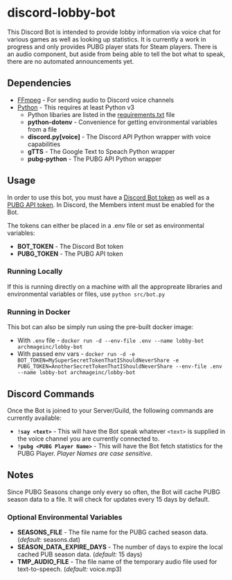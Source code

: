 # discord-lobby-bot

This Discord Bot is intended to provide lobby information via voice chat for various games as well as looking up statistics.
It is currently a work in progress and only provides PUBG player stats for Steam players.
There is an audio component, but aside from being able to tell the bot what to speak, there are no automated announcements yet.

## Dependencies

* [FFmpeg](https://www.ffmpeg.org/) - For sending audio to Discord voice channels
* [Python](https://www.python.org/) - This requires at least Python v3
    * Python libaries are listed in the [requirements.txt](requirements.txt) file
    * **python-dotenv** - Convenience for getting environmental variables from a file
    * **discord.py[voice]** - The Discord API Python wrapper with voice capabilities
    * **gTTS** - The Google Text to Speach Python wrapper
    * **pubg-python** - The PUBG API Python wrapper

## Usage

In order to use this bot, you must have a [Discord Bot token](https://discord.com/developers/applications) as well as a [PUBG API token](https://developer.pubg.com/apps).
In Discord, the Members intent must be enabled for the Bot.

The tokens can either be placed in a .env file or set as environmental variables:

* **BOT_TOKEN** - The Discord Bot token
* **PUBG_TOKEN** - The PUBG API token

### Running Locally

If this is running directly on a machine with all the appropreate libraries and environmental variables or files, use `python src/bot.py` 

### Running in Docker

This bot can also be simply run using the pre-built docker image:

* With `.env` file - `docker run -d --env-file .env --name lobby-bot archmageinc/lobby-bot` 
* With passed env vars - `docker run -d -e BOT_TOKEN=MySuperSecretTokenThatIShouldNeverShare -e PUBG_TOKEN=AnotherSecretTokenThatIShouldNeverShare --env-file .env --name lobby-bot archmageinc/lobby-bot`

## Discord Commands

Once the Bot is joined to your Server/Guild, the following commands are currently available:

* **`!say <text>`** - This will have the Bot speak whatever `<text>` is supplied in the voice channel you are currently connected to.
* **`!pubg <PUBG Player Name>`** - This will have the Bot fetch statistics for the PUBG Player. *Player Names are case sensitive*.

## Notes

Since PUBG Seasons change only every so often, the Bot will cache PUBG season data to a file. It will check for updates every 15 days by default.

### Optional Environmental Variables

* **SEASONS_FILE** - The file name for the PUBG cached season data. (*default:* seasons.dat)
* **SEASON_DATA_EXPIRE_DAYS** - The number of days to expire the local cached PUB season data. (*default:* 15 days)
* **TMP_AUDIO_FILE** - The file name of the temporary audio file used for text-to-speech. (*default:* voice.mp3)